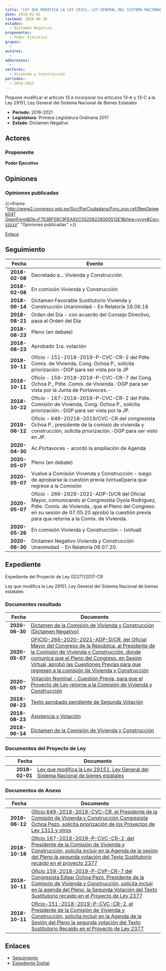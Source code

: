 ```yaml
---
title: "LEY QUE MODIFICA LA LEY 29151, LEY GENERAL DEL SISTEMA NACIONAL DE BIENES ESTATALES"
date: 2018-02-01
lastmod: 2020-06-30
estados: 
  - Dictamen Negativo
proponentes: 
  - Poder Ejecutivo
grupos: 
  - 
autores: 
  - 
adherentes: 
  - 
sectores: 
  - Vivienda y Construcción
periodos: 
  - 2016-2021
---
```


Propone modificar el artículo 13 e incorporar los artículos 13-A y 13-C a la Ley 29151, Ley General del Sistema Nacional de Bienes Estatales

- **Periodo**: 2016-2021
- **Legislatura**: Primera Legislatura Ordinaria 2017
- **Estado**: Dictamen Negativo

## Actores

### Proponente

**Poder Ejecutivo**


## Opiniones

### Opiniones publicadas

{{<iframe "http://www2.congreso.gob.pe/Sicr/ParCiudadana/Foro_pvp.nsf/RepOpiweb04?OpenForm&Db=F753BF58C9FEA92C05258228000512E1&View=yyyy&Col=zzzzz" "Opiniones publicadas" >}}

[Enlace](http://www2.congreso.gob.pe/Sicr/ParCiudadana/Foro_pvp.nsf/RepOpiweb04?OpenForm&Db=F753BF58C9FEA92C05258228000512E1&View=yyyy&Col=zzzzz)

## Seguimiento

| Fecha | Evento |
|------:|--------|
| **2018-02-08** | Decretado a... Vivienda y Construcción|
| **2018-02-08** | En comisión Vivienda y Construcción|
| **2018-06-14** | Dictamen Favorable Sustitutorio Vivienda y Construcción Unanimidad - En Relatoría 18.06.18|
| **2018-08-21** | Orden del Día - con acuerdo del Consejo Directivo, pasa al Orden del Día|
| **2018-08-23** | Pleno (en debate)|
| **2018-08-23** | Aprobado 1ra. votación|
| **2018-10-11** | Oficio - 151-2018-2019-P-CVC-CR-2 del Pdte. Comis. de Vivienda, Cong. Ochoa P., solicita priorización.-DGP para ser vista por la JP|
| **2018-10-11** | Oficio - 159-2018-2019-P-CVC-CR-7 del Cong. Ochoa P., Pdte. Comis. de Vivienda.-DGP para ser vista por la Junta de Portavoces.-|
| **2018-10-22** | Oficio - 167-2018-2019-P-CVC-CR-2 del Pdte. Comisión de Vivienda, Cong. Ochoa P., solicita priorización.-DGP para ser vista por la JP.|
| **2019-06-12** | Oficio - 649-20218-2019/CVC-CR del congresista Ochoa P., presidente de la comisió de vivienda y construcción, solicita priorización.-DGP para ser visto en JP.|
| **2020-04-30** | Ac.Portavoces - acordó la ampliación de Agenda|
| **2020-05-07** | Pleno (en debate)|
| **2020-05-07** | Vuelve a Comisión Vivienda y Construcción - luego de aprobarse la cuestión previa (virtual)parra que regrese a la Comisión|
| **2020-05-07** | Oficio - 266-2929-2021-ADP-D/CR del Oficial Mayor, comunicando al Congresista Oyola Rodríguez, Pdte. Comis. de Vivienda., que el Pleno del Congreso en su sesión de 07.05.20 aprobó la cuestión previa para que retorne a la Comis. de Vivienda.|
| **2020-05-26** | En comisión Vivienda y Construcción - (virtual)|
| **2020-06-30** | Dictamen Negativo Vivienda y Construcción Unanimidad - En Relatoría 08.07.20.|


## Expediente

Expediente del Proyecto de Ley 02377/2017-CR

Ley que modifica la Ley 29151, Ley General del Sistema Nacional de bienes estatales


### Documentos resultado

| Fecha | Documento |
|------:|--------|
| **2020-06-30** | [Dictamen de la Comisión de Vivienda y Construcción (Dictamen Negativo)](http://www.leyes.congreso.gob.pe/Documentos/2016_2021/Dictamenes/Proyectos_de_Ley/02377DC24MAY20200630.pdf) |
| **2020-05-07** | [OFICIO-266-2020-2021-ADP-D/CR, del Oficial Mayor del Congreso de la República, al Presidente de la Comisión de Vivienda y Construcción, donde comunica que el Pleno del Congreso, en Sesión Virtual, aprobó las Cuestiones Previas para que regresen a la comisión de Vivienda y Construcción](http://www.leyes.congreso.gob.pe/Documentos/2016_2021/Oficios/Oficialia_Mayor/OFICIO-266-2020-2021-ADP-D-CR.pdf) |
| **2020-05-07** | [Votación Nominal - Cuestión Previa, para que el Proyecto de Ley retorne a la Comisión de Vivienda y Construcción](http://www.leyes.congreso.gob.pe/Documentos/2016_2021/Asistencia_y_Votacion/Proyectos_de_Ley/Votacion_Nominal/VNCP02377-20200507.pdf) |
| **2018-08-23** | [Texto aprobado pendiente de Segunda Votación](http://www.leyes.congreso.gob.pe/Documentos/2016_2021/Texto_Aprobado_Pendiente_de_Segunda_Votacion/TAPSV02377_20180618.pdf) |
| **2018-08-23** | [Asistencia y Votación](http://www.leyes.congreso.gob.pe/Documentos/2016_2021/Asistencia_y_Votacion/Proyectos_de_Ley/AV0237720180823.pdf) |
| **2018-06-14** | [Dictamen de la Comisión de Vivienda y Construcción](http://www.leyes.congreso.gob.pe/Documentos/2016_2021/Dictamenes/Proyectos_de_Ley/02377DC24MAY20180614.pdf) |

### Documentos del Proyecto de Ley

| Fecha | Documento |
|------:|--------|
| **2018-02-01** | [Ley que modifica la Ley 29151, Ley General del Sistema Nacional de bienes estatales](http://www.leyes.congreso.gob.pe/Documentos/2016_2021/Proyectos_de_Ley_y_de_Resoluciones_Legislativas/PL0237720180201.pdf) |

### Documentos de Anexo

| Fecha | Documento |
|------:|--------|
| **2019-06-12** | [Oficio 649-2018-2019-CVC-CR, el Presidente de la Comisión de Vivienda y Construcción Congresista Ochoa Pezo, solicita priorización de los Proyectos de Ley 1311 y otros](http://www.leyes.congreso.gob.pe/Documentos/2016_2021/Oficios/Comisiones_Ordinarias/OFICIO-649-2018-2019-CVC-CR.pdf) |
| **2018-10-18** | [Oficio 167-2018-2019-P-CVC-CR-2, del Presidente de la Comisión de Vivienda y Construcción, solicita incluir en la Agenda de la sesión del Pleno la segunda votación del Texto Sustitutorio recaído en el proyecto 2377](http://www.leyes.congreso.gob.pe/Documentos/2016_2021/Oficios/Comisiones_Ordinarias/OFICIO-167-2018-2019-P-CVC-CR-2.pdf) |
| **2018-10-11** | [Oficio 159-2018-2019-P-CVP-CR-7 del Congresista Edgar Ochoa Pezo, Presidente de la Comisión de Vivienda y Construcción, solicita incluir en la agenda del Pleno, la Segunda Votación del Texto Sustitutorio recaído en el Proyecto de Ley 2377](http://www.leyes.congreso.gob.pe/Documentos/2016_2021/Oficios/Comisiones_Ordinarias/OFICIO-159-2018-2019-P-CVC-CR-7.PDF) |
| **2018-10-11** | [Oficio-151-2018-2019-P-CVC-CR-2, el Presidente de la Comisión de Vivienda y Construcción, solicita Incluir en la Agenda de la Sesión del Pleno la segunda votación del Texto Sustitutorio Recaído en el Proyecto de Ley 2377](http://www.leyes.congreso.gob.pe/Documentos/2016_2021/Oficios/Comisiones_Ordinarias/OFICIO-151-2018-2019-P-CVC-CR-2.PDF) |

## Enlaces 

- [Seguimiento](http://www2.congreso.gob.pe/Sicr/TraDocEstProc/CLProLey2016.nsf/f7fff46988ca05b1052578e100829cc7/d9c759bdf06cc09e052582280058f6c3?OpenDocument)
- [Expediente Digital](http://www2.congreso.gob.pe/Sicr/TraDocEstProc/CLProLey2016.nsf/f7fff46988ca05b1052578e100829cc7/d9c759bdf06cc09e052582280058f6c3?OpenDocument&Click=05257FB7005EB655.eb71d0cf91d8294e05256cdf006b5706/$Body/0.1C6C)
